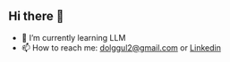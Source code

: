 ## Hi there 👋

- 🌱 I’m currently learning LLM
- 📫 How to reach me: dolggul2@gmail.com or [Linkedin](https://www.linkedin.com/in/seokje-kim-743aba32a/)

<!--
**hwarang97/hwarang97** is a ✨ _special_ ✨ repository because its `README.md` (this file) appears on your GitHub profile.

Here are some ideas to get you started:

- 🔭 I’m currently working on ...
- 🌱 I’m currently learning ...
- 👯 I’m looking to collaborate on ...
- 🤔 I’m looking for help with ...
- 💬 Ask me about ...
- 📫 How to reach me: ...
- 😄 Pronouns: ...
- ⚡ Fun fact: ...
-->

